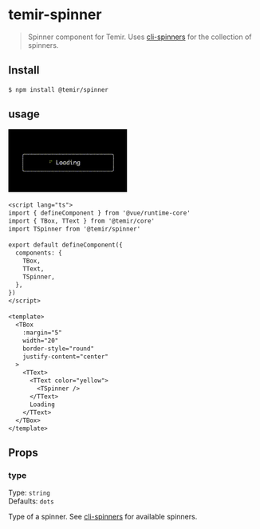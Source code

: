 # temir-spinner

> Spinner component for Temir. Uses [cli-spinners](https://github.com/sindresorhus/cli-spinners) for the collection of spinners.

## Install

```
$ npm install @temir/spinner
```

## usage

![temir-spinner](./media/temir-spinner.gif)

```vue
<script lang="ts">
import { defineComponent } from '@vue/runtime-core'
import { TBox, TText } from '@temir/core'
import TSpinner from '@temir/spinner'

export default defineComponent({
  components: {
    TBox,
    TText,
    TSpinner,
  },
})
</script>

<template>
  <TBox
    :margin="5"
    width="20"
    border-style="round"
    justify-content="center"
  >
    <TText>
      <TText color="yellow">
        <TSpinner />
      </TText>
      Loading
    </TText>
  </TBox>
</template>

```

## Props

### type

Type: `string`<br>
Defaults: `dots`

Type of a spinner. See [cli-spinners](https://github.com/sindresorhus/cli-spinners) for available spinners.
